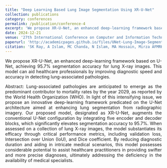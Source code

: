 ```yaml
---
title: "Deep Learning Based Lung Image Segmentation Using XR-U-Net"
collection: publications
category: conferences
permalink: /publication/conference-4
excerpt: 'We propose XR-U-Net, an enhanced deep-learning framework based on U-Net, achieving 95.7% segmentation accuracy for lung X-ray images. This model can aid healthcare professionals by improving diagnostic speed and accuracy in detecting lung-associated pathologies.'
date: 2024-12-21
venue: '27th International Conference on Computer and Information Technology (ICCIT), Cox’s Bazar, Bangladesh.'
paperurl: 'http://academicpages.github.io/files/UNet-Lung-Image-Segmentation.pdf'
citation: 'SK Ray, A Islam, MC Chanda, N Islam, MA Hossain, Mirza AFMRH and Alamin, "Deep Learning Based Lung Image Segmentation Using XR-U-Net", 2024 27th International Conference on Computer and Information Technology (ICCIT), Cox’s Bazar, Bangladesh.'
---
```


<div align="justify"> 
We propose XR-U-Net, an enhanced deep-learning framework based on U-Net, achieving 95.7% segmentation accuracy for lung X-ray images. This model can aid healthcare professionals by improving diagnostic speed and accuracy in detecting lung-associated pathologies. 

Abstract: Lung-associated pathologies are anticipated to emerge as the predominant contributor to mortality rates by the year 2029, as reported by the World Health Organization (WHO). In light of this intensifying issue, we propose an innovative deep-learning framework predicated on the U-Net architecture aimed at enhancing lung segmentation from radiographic imagery. Our proposed model, designated as XR-U-Net, augments the conventional U-Net configuration by integrating five encoder and decoder blocks, which significantly elevates segmentation accuracy to 95.7%. When assessed on a collection of lung X-ray images, the model substantiates its efficacy through critical performance metrics, including validation loss, Intersection over Union (IoU), and Dice coefficient. By reducing diagnostic duration and aiding in intricate medical scenarios, this model possesses considerable potential to assist healthcare practitioners in providing swifter and more precise diagnoses, ultimately addressing the deficiency in the availability of medical specialists.
</div>
